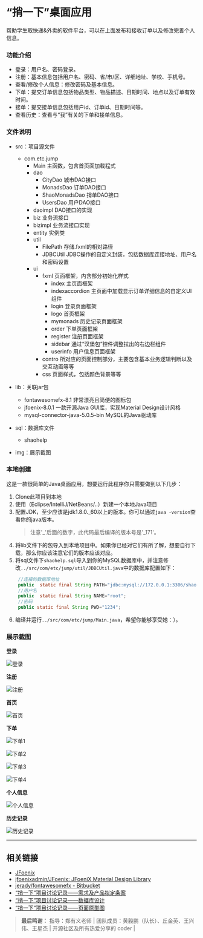 # “捎一下”桌面应用

帮助学生取快递&外卖的软件平台，可以在上面发布和接收订单以及修改完善个人信息。

### 功能介绍

- 登录：用户名、密码登录。
- 注册：基本信息包括用户名、密码、省/市/区、详细地址、学校、手机号。
- 查看/修改个人信息：修改密码及基本信息。
- 下单：提交订单信息包括物品类型、物品描述、日期时间、地点以及订单有效时间。
- 接单：提交接单信息包括用户id、订单id、日期时间等。
- 查看历史：查看与“我”有关的下单和接单信息。

### 文件说明
- src：项目源文件
  - com.etc.jump
    - Main 主函数，包含首页面加载程式
    - dao
      - CityDao 城市DAO接口
      - MonadsDao 订单DAO接口
      - ShaoMonadsDao 捎单DAO接口
      - UsersDao 用户DAO接口
    - daoimpl DAO接口的实现
    - biz 业务流接口
    - bizimpl 业务流接口实现
    - entity 实例类
    - util
      - FilePath 存储.fxml的相对路径
      - JDBCUtil JDBC操作的自定义封装，包括数据库连接地址、用户名和密码设置
    - ui
      - fxml 页面框架，内含部分初始化样式
        - index 主页面框架
        - indexaccordion 主页面中加载显示订单详细信息的自定义UI组件
        - login 登录页面框架
        - logo 首页框架
        - mymonads 历史记录页面框架
        - order 下单页面框架
        - register 注册页面框架
        - sidebar 通过“汉堡包”控件调整拉出的右边栏组件
        - userinfo 用户信息页面框架
      - contro 所对应的页面控制部分，主要包含基本业务逻辑判断以及交互动画等等
      - css 页面样式，包括颜色背景等等
    
- lib：关联jar包
  - fontawesomefx-8.1 非常漂亮且简便的图标包
  - jfoenix-8.0.1 一款开源Java GUI库，实现Material Design设计风格
  - mysql-connector-java-5.0.5-bin MySQL的Java驱动库
- sql：数据库文件
  - shaohelp 
- img：展示截图

### 本地创建

这是一款很简单的Java桌面应用，想要运行此程序你只需要做到以下几步：

1. Clone此项目到本地
2. 使用（Eclipse/IntelliJ/NetBeans/..）新建一个本地Java项目
3. 配置JDK，至少应该是jdk1.8.0._60以上的版本。你可以通过`java -version`查看你的java版本。
   > 注意'_'后面的数字，此代码最后编译的版本号是'_171'。
4. 将lib文件下的包导入到本地项目中。如果你已经对它们有所了解，想要自行下载，那么你应该注意它们的版本应该对应。
5. 将sql文件下`shaohelp.sql`导入到你的MySQL数据库中，并注意修改`../src/com/etc/jump/util/JDBCUtil.java`中的数据库配置如下：
   ```java
    //连接的数据库地址
    public  static final String PATH="jdbc:mysql://172.0.0.1:3306/shaohelp";
    //用户名
    public  static final String NAME="root";
    //密码
    public static final String PWD="1234";
   ```
6. 编译并运行`../src/com/etc/jump/Main.java`，希望你能够享受她：）。

### 展示截图

**登录**

![登录](https://github.com/JohnBown/shaohelp/blob/master/img/login/login1.png?raw=true)

**注册**

![注册](https://github.com/JohnBown/shaohelp/blob/master/img/register/register4.png?raw=true)

**首页**

![首页](https://github.com/JohnBown/shaohelp/blob/master/img/index/index1.png?raw=true)

**下单**

![下单1](https://github.com/JohnBown/shaohelp/blob/master/img/order/order1.png?raw=true)

![下单2](https://github.com/JohnBown/shaohelp/blob/master/img/order/order2.png?raw=true)

![下单3](https://github.com/JohnBown/shaohelp/blob/master/img/order/order3.png?raw=true)

![下单4](https://github.com/JohnBown/shaohelp/blob/master/img/order/order4.png?raw=true)

**个人信息**

![个人信息](https://github.com/JohnBown/shaohelp/blob/master/img/userinfo/userinfo1.jpg?raw=true)

**历史记录**

![历史记录](https://github.com/JohnBown/shaohelp/blob/master/img/history/history1.png?raw=true)


----------------------

## 相关链接

- [JFoenix](http://www.jfoenix.com/)
- [jfoenixadmin/JFoenix: JFoeniX Material Design Library](https://github.com/jfoenixadmin/JFoenix)
- [jerady/fontawesomefx - Bitbucket](https://bitbucket.org/Jerady/fontawesomefx)
- [“捎一下”项目讨论记录——需求及产品拟定条案](https://github.com/JohnBown/Yuanchao-Filed/issues/18)
- [“捎一下”项目讨论记录——数据库设计](https://github.com/JohnBown/Yuanchao-Filed/issues/19)
- [“捎一下”项目讨论记录——页面原型图](https://github.com/JohnBown/Yuanchao-Filed/issues/20)

> 
> **最后鸣谢：**
> 指导：郑有义老师 |
> 团队成员：黄毅鹏（队长）、丘金英、王兴伟、王星杰 |
> 开源社区及所有热爱分享的 coder |
>
